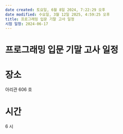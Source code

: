 ```yaml
---
date created: 토요일, 6월 8일 2024, 7:22:29 오후
date modified: 수요일, 3월 12일 2025, 4:59:25 오후
title: 프로그래밍 입문 기말 고사 일정
시험 일정: 2024-06-17
---
```


# 프로그래밍 입문 기말 고사 일정

# 장소

아리관 606 호

# 시간

6 시
